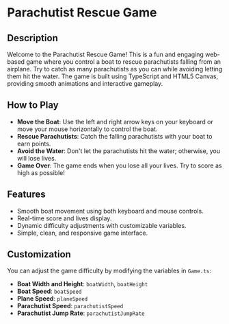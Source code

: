 # Parachutist Rescue Game

## Description

Welcome to the Parachutist Rescue Game! This is a fun and engaging web-based game where you control a boat to rescue parachutists falling from an airplane. Try to catch as many parachutists as you can while avoiding letting them hit the water. The game is built using TypeScript and HTML5 Canvas, providing smooth animations and interactive gameplay.

## How to Play

- **Move the Boat**: Use the left and right arrow keys on your keyboard or move your mouse horizontally to control the boat.
- **Rescue Parachutists**: Catch the falling parachutists with your boat to earn points.
- **Avoid the Water**: Don't let the parachutists hit the water; otherwise, you will lose lives.
- **Game Over**: The game ends when you lose all your lives. Try to score as high as possible!

## Features

- Smooth boat movement using both keyboard and mouse controls.
- Real-time score and lives display.
- Dynamic difficulty adjustments with customizable variables.
- Simple, clean, and responsive game interface.

## Customization

You can adjust the game difficulty by modifying the variables in `Game.ts`:

- **Boat Width and Height**: `boatWidth`, `boatHeight`
- **Boat Speed**: `boatSpeed`
- **Plane Speed**: `planeSpeed`
- **Parachutist Speed**: `parachutistSpeed`
- **Parachutist Jump Rate**: `parachutistJumpRate`

